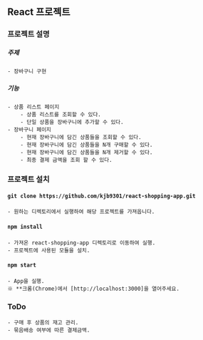 React 프로젝트
-------------




### 프로젝트 설명

  ##### 주제
    - 장바구니 구현

  ##### 기능
    - 상품 리스트 페이지
        - 상품 리스트를 조회할 수 있다.
        - 단일 상품을 장바구니에 추가할 수 있다.
    - 장바구니 페이지
        - 현재 장바구니에 담긴 상품들을 조회할 수 있다.
        - 현재 장바구니에 담긴 상품들을 N개 구매할 수 있다.
        - 현재 장바구니에 담긴 상품들을 N개 제거할 수 있다.
        - 최종 결제 금액을 조회 할 수 있다.



### 프로젝트 설치

  #### `git clone https://github.com/kjb9301/react-shopping-app.git`

    - 원하는 디렉토리에서 실행하여 해당 프로젝트를 가져옵니다.


  #### `npm install`

    - 가져온 react-shopping-app 디렉토리로 이동하여 실행.
    - 프로젝트에 사용된 모듈을 설치.


  #### `npm start`

    - App을 실행.
    ※ **크롬(Chrome)에서 [http://localhost:3000]을 열어주세요.



### ToDo
    - 구매 후 상품의 재고 관리.
    - 묶음배송 여부에 따른 결제금액.
